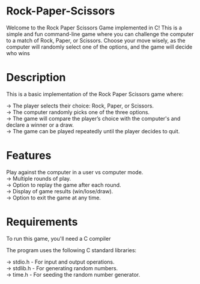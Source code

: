 # Rock-Paper-Scissors
Welcome to the Rock Paper Scissors Game implemented in C! This is a simple and fun command-line game where you can challenge the computer to a match of Rock, Paper, or Scissors. Choose your move wisely, as the computer will randomly select one of the options, and the game will decide who wins
# Description
This is a basic implementation of the Rock Paper Scissors game where:<br/>

-> The player selects their choice: Rock, Paper, or Scissors.<br/>
-> The computer randomly picks one of the three options.<br/>
-> The game will compare the player’s choice with the computer's and declare a winner or a draw.<br/>
-> The game can be played repeatedly until the player decides to quit.<br/>
# Features
Play against the computer in a user vs computer mode.<br/>
-> Multiple rounds of play.<br/>
-> Option to replay the game after each round.<br/>
-> Display of game results (win/lose/draw).<br/>
-> Option to exit the game at any time.<br/>
# Requirements
To run this game, you'll need a C compiler

The program uses the following C standard libraries:<br/>

-> stdio.h - For input and output operations.<br/>
-> stdlib.h - For generating random numbers.<br/>
-> time.h - For seeding the random number generator.<br/>

